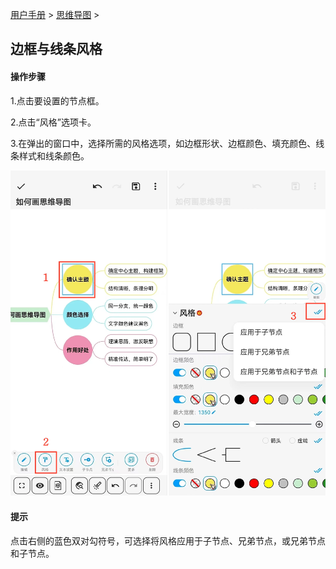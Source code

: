 [用户手册](/dragonnest/drawnote/manual/zh) > [思维导图](/dragonnest/drawnote/manual/zh/mind_mapping) >

边框与线条风格
---
#### 操作步骤

1.点击要设置的节点框。

2.点击“风格”选项卡。

3.在弹出的窗口中，选择所需的风格选项，如边框形状、边框颜色、填充颜色、线条样式和线条颜色。

![](imgs/border_and_line_style1.png)

#### 提示

点击右侧的蓝色双对勾符号，可选择将风格应用于子节点、兄弟节点，或兄弟节点和子节点。
